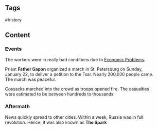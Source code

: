 ---
---

## Tags

#history

## Content

### Events

The workers were in really bad conditions due to [Economic Problems](Economic-Problems-Of-Russia-In-1905).

Priest **Father Gapon** organized a march in St. Petersburg on Sunday, January 22, to deliver a petition to the Tsar. Nearly 200,000 people came. The march was peaceful.

Cossacks marched into the crowd as troops opened fire. The casualties were estimated to be between hundreds to thousands.

### Aftermath

News quickly spread to other cities. Within a week, Russia was in full revolution. Hence, it was also known as **The Spark**
